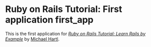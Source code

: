 # Ruby on Rails Tutorial: First application first_app

This is the first application for
[*Ruby on Rails Tutorial: Learn Rails by Example*](http://railstutorial.org/)
by [ Michael Hartl](http://michealhartl.com/).